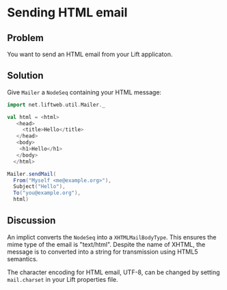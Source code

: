 Sending HTML email
==================

Problem
-------

You want to send an HTML email from your Lift applicaton.

Solution
--------

Give `Mailer` a `NodeSeq` containing your HTML message:

```scala
import net.liftweb.util.Mailer._

val html = <html>
   <head>
     <title>Hello</title>
   </head>
   <body>
    <h1>Hello</h1>
   </body>
  </html>

Mailer.sendMail(
  From("Myself <me@example.org>"),
  Subject("Hello"),
  To("you@example.org"),
  html)
```


Discussion
----------

An implict converts the `NodeSeq` into a `XHTMLMailBodyType`.  This ensures the mime type of the email is "text/html". Despite the name of XHTML, the message is to converted into a string for transmission using HTML5 semantics.

The character encoding for HTML email, UTF-8, can be changed by setting `mail.charset` in your Lift properties file.



